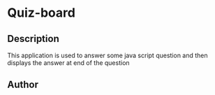 # Quiz-board
## Description
This application is used to answer some java script question and then displays the answer at end of the question
## Author 
